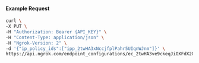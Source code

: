 <!-- Code generated for API Clients. DO NOT EDIT. -->

#### Example Request

```bash
curl \
-X PUT \
-H "Authorization: Bearer {API_KEY}" \
-H "Content-Type: application/json" \
-H "Ngrok-Version: 2" \
-d '{"ip_policy_ids":["ipp_2twHA3xNccjfplPahr5UIqnWJnm"]}' \
https://api.ngrok.com/endpoint_configurations/ec_2twHA3ve9ckeqJiOXFdX2Gb3GN9/ip_policy
```
